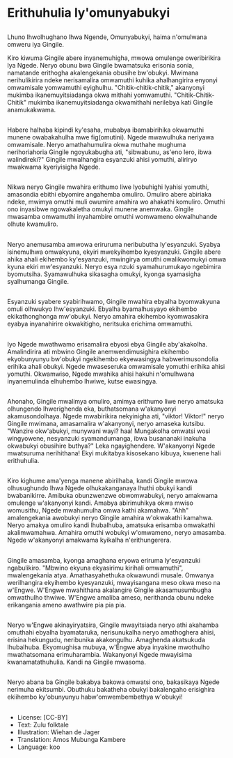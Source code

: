 # Erithuhulia ly'omunyabukyi

##
Lhuno lhwolhughano lhwa Ngende, Omunyabukyi, haima n'omulwana omweru iya Gingile.

Kiro kiwuma Gingile abere inyanemuhigha, mwowa omulenge oweribirikira lya Ngede. Neryo obunu bwa Gingile bwamatsuka erisonia sonia, namatande erithogha akalengekania obusihe bw'obukyi. Mwimana nerihulikirira ndeke nerisamalira omwamuthi kuhika ahalhangirira enyonyi omwamisale yomwamuthi eyighulhu. "Chitik-chitik-chitik," akanyonyi mukimba ikanemuyitsiadanga okwa mithahi yomwamuthi. "Chitik-Chitik-Chitik" mukimba ikanemuyitsiadanga okwamithahi nerilebya kati Gingile anamukakwama.

##
Habere halhaba kipindi ky'esaha, mubabya ibamabirihika okwamuthi munene owabakahulha mwe fig(omutini). Ngede mwawulhuka neriyawa omwamisale. Neryo amathahumulira okwa muthahe mughuma nerihoriahoria Gingile ngoyukabugha ati, "sibwabunu, as'eno lero, ibwa walindireki?" Gingile mwalhangira esyanzuki ahisi yomuthi, aliriryo mwakwama kyeriyisigha Ngede.

##
Nikwa neryo Gingile mwahira erithumo liwe lyobuhighi lyahisi yomuthi, amasondia ebithi ebyomire angahemba omuliro. Omuliro abere abiriaka ndeke, mwimya omuthi muli owumire amahira wo ahakathi komuliro. Omuthi ono inyasibwe ngowakaletha omukyi munene anemwaka. Gingile mwasamba omwamuthi inyahambire omuthi womwameno okwalhuhande olhute kwamuliro.

##
Neryo anemusamba amwowa eriruruma neribubutha ly'esyanzuki. Syabya isinemulhwa omwakyuna, ekyiri mwekyihembo kyesyanzuki. Gingile abere ahika ahali ekihembo ky'esyanzuki, mwingirya omuthi owalikwomukyi omwa kyuna ekiri mw'esyanzuki. Neryo esya nzuki syamahurumukayo ngebimira byomutsiha. Syamawulhuka sikasagha omukyi, kyonga syamasigha syalhumanga Gingile.

##
Esyanzuki syabere syabirihwamo, Gingile mwahira ebyalha byomwakyuna omuli olhwukyo lhw'esyanzuki. Ebyalha byamalhusyayo ekihembo ekikathonghonga mw'obukyi. Neryo amahira ekihembo kyomwasakira eyabya inyanahirire okwakitigho, neritsuka erichima omwamuthi.

##
Iyo Ngede mwathwamo erisamalira ebyosi ebya Gingile aby'akakolha. Amalindirira ati mbwino Gingile anemwendimusighira ekihembo ekyobunyunyu bw'obukyi ngekihembo ekyewasingya habwerimusondolia erihika ahali obukyi. Ngede mwaseseruka omwamisale yomuthi erihika ahisi yomuthi. Okwamwiso, Ngede mwahika ahisi hakuhi n'omulhwana inyanemulinda elhuhembo lhwiwe, kutse ewasingya.

##
Ahonaho, Gingile mwalimya omuliro, amimya erithumo liwe neryo amatsuka olhungendo lhwerighenda eka, buthatsomana w'akanyonyi akamusondolhaya. Ngede mwabirikira nekyinigha ati, "viktor! Viktor!" neryo Gingile mwimana, amasamalira w'akanyonyi, neryo amaseka kutsibu. "Wanzire okw'abukyi, munywani wayi? haa! Mungakolha omwatsi wosi wingyowene, nesyanzuki syamandumanga, ibwa busananaki inakuha okwabukyi obusihire buthya?" Leka ngayighendere. W'akanyonyi Ngede mwatsuruma nerihithana! Ekyi mukitabya kisosekano kibuya, kwenene hali erithuhulia.

##
Kiro kighume ama'yenga manene abirilhaba, kandi Gingile mwowa olhusughundo lhwa Ngede olhukakanganaya lhuthi obukyi kandi bwabanikirre. Amibuka obunzwenzwe obwomwabukyi, neryo amakwama omulenge w'akanyonyi kandi. Amabya abirimuhikya okwa mwiso womusithu, Ngede mwahumulha omwa kathi akamahwa. "Ahh" amalengekania awobukyi neryo Gingile amahira w'okwakathi kamahwa. Neryo amakya omuliro kandi lhubalhuba, amatsuka erisamba omwakathi akalimwamahwa. Amahira omuthi wobukyi w'omwameno, neryo amasamba. Ngede w'akanyonyi amakwama kyikalha n'erithungerera.

##
Gingile amasamba, kyonga amaghana eryowa eriruma ly'esyanzuki ngabulikiro. "Mbwino ekyuna ekyasirimu kirihali omwamuthi", mwalengekania atya. Amathasyahethuka okwawundi musale. Omwanya werilhangira ekyihembo kyesyanzuki, mwayisangana meso okwa meso na w'Engwe. W'Engwe mwahithana akalangire Gingile akasamusumbugha omwathulho thwiwe. W'Engwe amaliba ameso, nerithanda obunu ndeke erikangania ameno awathwire pia pia pia.

##
Neryo w'Engwe akinayiryatsira, Gingile mwayitsiada neryo athi akahamba omuthahi ebyalha byamataruka, nerisunukalha neryo amathoghera ahisi, erisina hekungudu, neribunika akakongulhu. Amaghenda akatsukuda lhubalhuba. Ekyomughisa mubuya, w'Engwe abya inyakine mwothulho mwathatsomana erimuharambia. Wakanyonyi Ngede mwayisima kwanamatathuhulia. Kandi na Gingile mwasoma.

##
Neryo abana ba Gingile bakabya bakowa omwatsi ono, bakasikaya Ngede nerimuha ekitsumbi. Obuthuku bakatheha obukyi bakalengaho erisighira ekiihembo ky'obunyunyu habw'omwembembethya w'obukyi!

##
* License: [CC-BY]
* Text: Zulu folktale
* Illustration: Wiehan de Jager
* Translation: Amos Mubunga Kambere
* Language: koo
